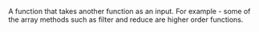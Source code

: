 A function that takes another function as an input. For example - some of the array methods such as filter and reduce are higher 
order functions.
